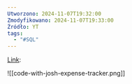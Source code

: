 ```yaml
---
Utworzono: 2024-11-07T19:32:00
Zmodyfikowano: 2024-11-07T19:33:00
Źródło: YT
tags:
  - "#SQL"
---
```

[Link](https://www.youtube.com/watch?v=I8S9V8AYjtA): 

![[code-with-josh-expense-tracker.png]]
